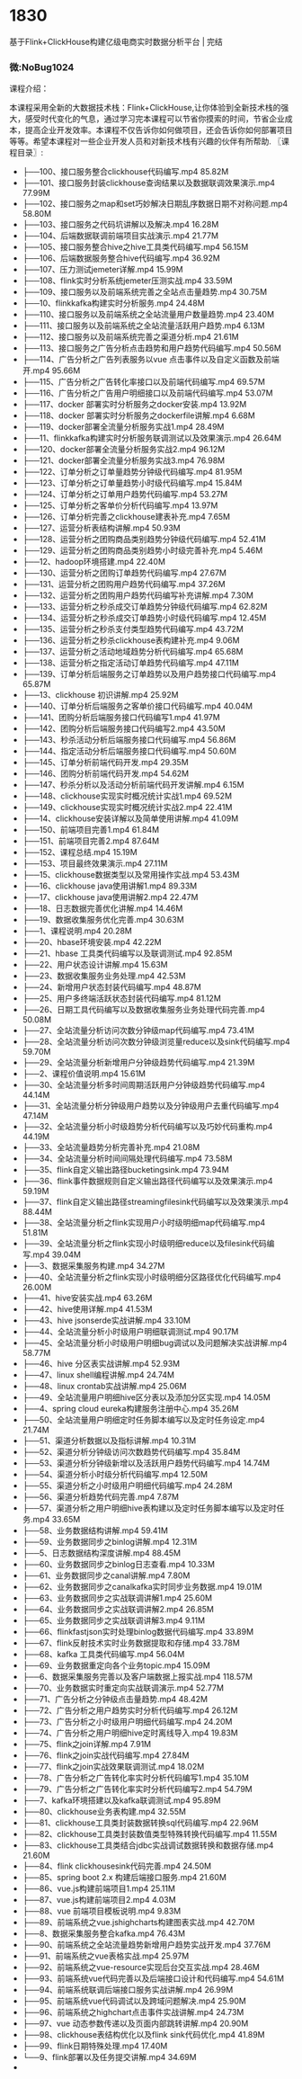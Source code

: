 # 1830
基于Flink+ClickHouse构建亿级电商实时数据分析平台 | 完结
### 微:NoBug1024 


课程介绍：

本课程采用全新的大数据技术栈：Flink+ClickHouse,让你体验到全新技术栈的强大，感受时代变化的气息，通过学习完本课程可以节省你摸索的时间，节省企业成本，提高企业开发效率。本课程不仅告诉你如何做项目，还会告诉你如何部署项目等等。希望本课程对一些企业开发人员和对新技术栈有兴趣的伙伴有所帮助.
〖课程目录〗:

- ├──100、接口服务整合clickhouse代码编写.mp4  85.82M
- ├──101、接口服务封装clickhouse查询结果以及数据联调效果演示.mp4  77.99M
- ├──102、接口服务之map和set巧妙解决日期乱序数据日期不对称问题.mp4  58.80M
- ├──103、接口服务之代码坑讲解以及解决.mp4  16.28M
- ├──104、后端数据联调前端项目实战演示.mp4  21.77M
- ├──105、接口服务整合hive之hive工具类代码编写.mp4  56.15M
- ├──106、后端数据服务整合hive代码编写.mp4  36.92M
- ├──107、压力测试jemeter详解.mp4  15.99M
- ├──108、flink实时分析系统jemeter压测实战.mp4  33.59M
- ├──109、接口服务以及前端系统完善之全站点击量趋势.mp4  30.75M
- ├──10、flinkkafka构建实时分析服务.mp4  24.48M
- ├──110、接口服务以及前端系统之全站流量用户数量趋势.mp4  23.40M
- ├──111、接口服务以及前端系统之全站流量活跃用户趋势.mp4  6.13M
- ├──112、接口服务以及前端系统完善之渠道分析.mp4  21.61M
- ├──113、接口服务之广告分析点击趋势和用户趋势代码编写.mp4  50.56M
- ├──114、广告分析之广告列表服务以vue 点击事件以及自定义函数及前端开.mp4  95.66M
- ├──115、广告分析之广告转化率接口以及前端代码编写.mp4  69.57M
- ├──116、广告分析之广告用户明细接口以及前端代码编写.mp4  53.07M
- ├──117、docker 部署实时分析服务之docker安装.mp4  13.92M
- ├──118、docker 部署实时分析服务之dockerfile讲解.mp4  6.68M
- ├──119、docker部署全流量分析服务实战1.mp4  28.49M
- ├──11、flinkkafka构建实时分析服务联调测试以及效果演示.mp4  26.64M
- ├──120、docker部署全流量分析服务实战2.mp4  96.12M
- ├──121、docker部署全流量分析服务实战3.mp4  76.98M
- ├──122、订单分析之订单量趋势分钟级代码编写.mp4  81.95M
- ├──123、订单分析之订单量趋势小时级代码编写.mp4  15.84M
- ├──124、订单分析之订单用户趋势代码编写.mp4  53.27M
- ├──125、订单分析之客单价分析代码编写.mp4  13.97M
- ├──126、订单分析完善之clickhouse建表补充.mp4  7.65M
- ├──127、运营分析表结构讲解.mp4  50.93M
- ├──128、运营分析之团购商品类别趋势分钟级代码编写.mp4  52.41M
- ├──129、运营分析之团购商品类别趋势小时级完善补充.mp4  5.46M
- ├──12、hadoop环境搭建.mp4  22.40M
- ├──130、运营分析之团购订单趋势代码编写.mp4  27.67M
- ├──131、运营分析之团购用户趋势代码编写.mp4  37.26M
- ├──132、运营分析之团购用户趋势代码编写补充讲解.mp4  7.30M
- ├──133、运营分析之秒杀成交订单趋势分钟级代码编写.mp4  62.82M
- ├──134、运营分析之秒杀成交订单趋势小时级代码编写.mp4  12.45M
- ├──135、运营分析之秒杀支付类型趋势代码编写.mp4  43.72M
- ├──136、运营分析之秒杀clickhouse表构建补充.mp4  9.06M
- ├──137、运营分析之活动地域趋势分析代码编写.mp4  65.68M
- ├──138、运营分析之指定活动订单趋势代码编写.mp4  47.11M
- ├──139、订单分析后端服务之订单趋势以及用户趋势接口代码编写.mp4  65.87M
- ├──13、clickhouse 初识讲解.mp4  25.92M
- ├──140、订单分析后端服务之客单价接口代码编写.mp4  40.04M
- ├──141、团购分析后端服务接口代码编写1.mp4  41.97M
- ├──142、团购分析后端服务接口代码编写2.mp4  43.50M
- ├──143、秒杀活动分析后端服务接口代码编写.mp4  56.86M
- ├──144、指定活动分析后端服务接口代码编写.mp4  50.60M
- ├──145、订单分析前端代码开发.mp4  29.35M
- ├──146、团购分析前端代码开发.mp4  54.62M
- ├──147、秒杀分析以及活动分析前端代码开发讲解.mp4  6.15M
- ├──148、clickhouse实现实时概况统计实战1.mp4  69.52M
- ├──149、clickhouse实现实时概况统计实战2.mp4  22.41M
- ├──14、clickhouse安装详解以及简单使用讲解.mp4  41.09M
- ├──150、前端项目完善1.mp4  61.84M
- ├──151、前端项目完善2.mp4  87.64M
- ├──152、课程总结.mp4  15.19M
- ├──153、项目最终效果演示.mp4  27.11M
- ├──15、clickhouse数据类型以及常用操作实战.mp4  53.43M
- ├──16、clickhouse java使用讲解1.mp4  89.33M
- ├──17、clickhouse java使用讲解2.mp4  22.47M
- ├──18、日志数据完善优化讲解.mp4  14.46M
- ├──19、数据收集服务优化完善.mp4  30.63M
- ├──1、课程说明.mp4  20.28M
- ├──20、hbase环境安装.mp4  42.22M
- ├──21、hbase 工具类代码编写以及联调测试.mp4  92.85M
- ├──22、用户状态设计讲解.mp4  15.63M
- ├──23、数据收集服务业务处理.mp4  42.53M
- ├──24、新增用户状态封装代码编写.mp4  48.87M
- ├──25、用户多终端活跃状态封装代码编写.mp4  81.12M
- ├──26、日期工具代码编写以及数据收集服务业务处理代码完善.mp4  50.08M
- ├──27、全站流量分析访问次数分钟级map代码编写.mp4  73.41M
- ├──28、全站流量分析访问次数分钟级浏览量reduce以及sink代码编写.mp4  59.70M
- ├──29、全站流量分析新增用户分钟级趋势代码编写.mp4  21.39M
- ├──2、课程价值说明.mp4  15.61M
- ├──30、全站流量分析多时间周期活跃用户分钟级趋势代码编写.mp4  44.14M
- ├──31、全站流量分析分钟级用户趋势以及分钟级用户去重代码编写.mp4  47.14M
- ├──32、全站流量分析小时级趋势分析代码编写以及巧妙代码重构.mp4  44.19M
- ├──33、全站流量趋势分析完善补充.mp4  21.08M
- ├──34、全站流量分析时间间隔处理代码编写.mp4  73.58M
- ├──35、flink自定义输出路径bucketingsink.mp4  73.94M
- ├──36、flink事件数据规则自定义输出路径代码编写以及效果演示.mp4  59.19M
- ├──37、flink自定义输出路径streamingfilesink代码编写以及效果演示.mp4  88.44M
- ├──38、全站流量分析之flink实现用户小时级明细map代码编写.mp4  51.81M
- ├──39、全站流量分析之flink实现小时级明细reduce以及filesink代码编写.mp4  39.04M
- ├──3、数据采集服务构建.mp4  34.27M
- ├──40、全站流量分析之flink实现小时级明细分区路径优化代码编写.mp4  26.00M
- ├──41、hive安装实战.mp4  63.26M
- ├──42、hive使用详解.mp4  41.53M
- ├──43、hive jsonserde实战讲解.mp4  33.10M
- ├──44、全站流量分析小时级用户明细联调测试.mp4  90.17M
- ├──45、全站流量分析小时级用户明细bug调试以及问题解决实战讲解.mp4  58.77M
- ├──46、hive 分区表实战讲解.mp4  52.93M
- ├──47、linux shell编程讲解.mp4  24.74M
- ├──48、linux crontab实战讲解.mp4  25.06M
- ├──49、全站流量用户明细hive区分表以及添加分区实现.mp4  14.05M
- ├──4、spring cloud eureka构建服务注册中心.mp4  35.26M
- ├──50、全站流量用户明细定时任务脚本编写以及定时任务设定.mp4  21.74M
- ├──51、渠道分析数据以及指标讲解.mp4  10.31M
- ├──52、渠道分析分钟级访问次数趋势代码编写.mp4  35.84M
- ├──53、渠道分析分钟级新增以及活跃用户趋势代码编写.mp4  14.74M
- ├──54、渠道分析小时级分析代码编写.mp4  12.50M
- ├──55、渠道分析之小时级用户明细代码编写.mp4  24.28M
- ├──56、渠道分析趋势代码完善.mp4  7.87M
- ├──57、渠道分析之用户明细hive表构建以及定时任务脚本编写以及定时任务.mp4  33.65M
- ├──58、业务数据结构讲解.mp4  59.41M
- ├──59、业务数据同步之binlog讲解.mp4  12.31M
- ├──5、日志数据结构深度讲解.mp4  88.45M
- ├──60、业务数据同步之binlog日志查看.mp4  10.33M
- ├──61、业务数据同步之canal讲解.mp4  7.80M
- ├──62、业务数据同步之canalkafka实时同步业务数据.mp4  19.01M
- ├──63、业务数据同步之实战联调讲解1.mp4  25.60M
- ├──64、业务数据同步之实战联调讲解2.mp4  26.85M
- ├──65、业务数据同步之实战联调讲解3.mp4  9.11M
- ├──66、flinkfastjson实时处理binlog数据代码编写.mp4  33.89M
- ├──67、flink反射技术实时业务数据提取和存储.mp4  33.78M
- ├──68、kafka 工具类代码编写.mp4  56.04M
- ├──69、业务数据重定向各个业务topic.mp4  15.09M
- ├──6、数据采集服务完善以及客户端数据上报实战.mp4  118.57M
- ├──70、业务数据实时重定向实战联调演示.mp4  52.77M
- ├──71、广告分析之分钟级点击量趋势.mp4  48.42M
- ├──72、广告分析之用户趋势实时分析代码编写.mp4  26.12M
- ├──73、广告分析之小时级用户明细代码编写.mp4  24.20M
- ├──74、广告分析之用户明细hive定时离线导入.mp4  19.83M
- ├──75、flink之join详解.mp4  7.91M
- ├──76、flink之join实战代码编写.mp4  27.84M
- ├──77、flink之join实战效果联调测试.mp4  18.02M
- ├──78、广告分析之广告转化率实时分析代码编写1.mp4  35.10M
- ├──79、广告分析之广告转化率实时分析代码编写2.mp4  54.79M
- ├──7、kafka环境搭建以及kafka联调测试.mp4  95.89M
- ├──80、clickhouse业务表构建.mp4  32.55M
- ├──81、clickhouse工具类封装数据转换sql代码编写.mp4  22.96M
- ├──82、clickhouse工具类封装数值类型特殊转换代码编写.mp4  11.55M
- ├──83、clickhouse工具类结合jdbc实战调试数据转换和数据存储.mp4  21.60M
- ├──84、flink clickhousesink代码完善.mp4  24.50M
- ├──85、spring boot 2.x 构建后端接口服务.mp4  21.60M
- ├──86、vue.js构建前端项目1.mp4  25.11M
- ├──87、vue.js构建前端项目2.mp4  4.03M
- ├──88、vue 前端项目模板说明.mp4  9.83M
- ├──89、前端系统之vue.jshighcharts构建图表实战.mp4  42.70M
- ├──8、数据采集服务整合kafka.mp4  76.43M
- ├──90、前端系统之全站流量趋势新增用户趋势实战开发.mp4  37.76M
- ├──91、前端系统之vue表格实战.mp4  25.97M
- ├──92、前端系统之vue-resource实现后台交互实战.mp4  28.46M
- ├──93、前端系统vue代码完善以及后端接口设计和代码编写.mp4  54.61M
- ├──94、前端系统联调后端接口服务实战讲解.mp4  26.99M
- ├──95、前端系统vue代码调试以及跨域问题解决.mp4  25.90M
- ├──96、前端系统之highchart点击事件实战讲解.mp4  24.73M
- ├──97、vue 动态参数传递以及页面内部跳转讲解.mp4  20.90M
- ├──98、clickhouse表结构优化以及flink sink代码优化.mp4  41.89M
- ├──99、flink日期特殊处理.mp4  17.40M
- └──9、flink部署以及任务提交讲解.mp4  34.69M
- 
